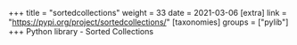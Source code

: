 +++
title = "sortedcollections"
weight = 33
date = 2021-03-06
[extra]
link = "https://pypi.org/project/sortedcollections/"
[taxonomies]
groups = ["pylib"]
+++
Python library - Sorted Collections

